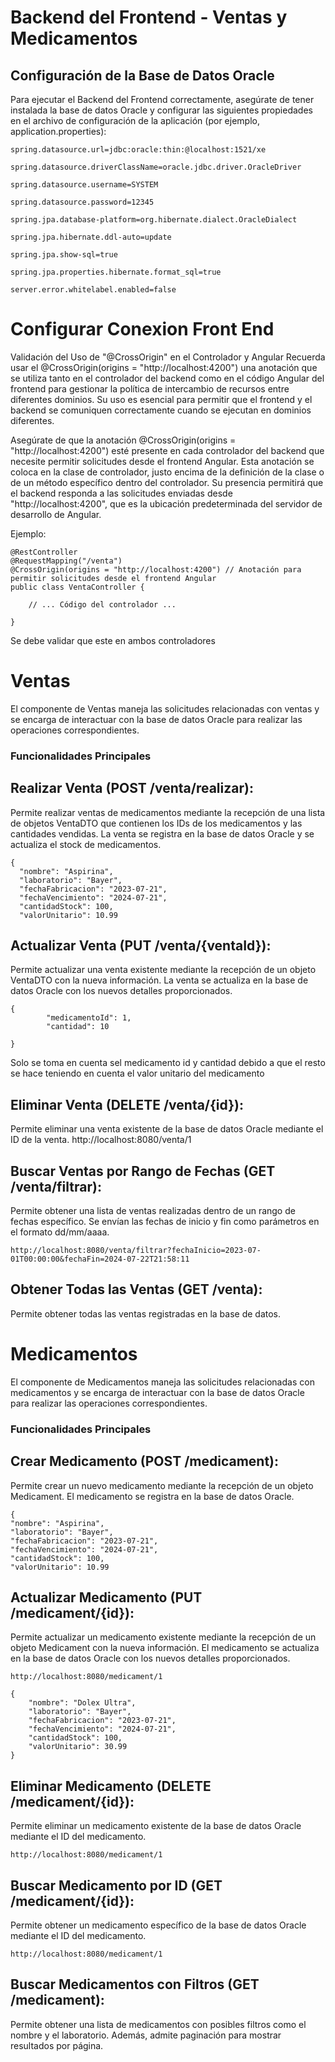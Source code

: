 
# Backend del Frontend - Ventas y Medicamentos

## Configuración de la Base de Datos Oracle
Para ejecutar el Backend del Frontend correctamente, asegúrate de tener instalada la base de datos Oracle y configurar las siguientes propiedades en el archivo de configuración de la aplicación (por ejemplo, application.properties):

    spring.datasource.url=jdbc:oracle:thin:@localhost:1521/xe
    
    spring.datasource.driverClassName=oracle.jdbc.driver.OracleDriver
    
    spring.datasource.username=SYSTEM
    
    spring.datasource.password=12345
    
    spring.jpa.database-platform=org.hibernate.dialect.OracleDialect
    
    spring.jpa.hibernate.ddl-auto=update
    
    spring.jpa.show-sql=true
    
    spring.jpa.properties.hibernate.format_sql=true
    
    server.error.whitelabel.enabled=false

# Configurar  Conexion Front End
Validación del Uso de "@CrossOrigin" en el Controlador y Angular
Recuerda usar el @CrossOrigin(origins = "http://localhost:4200")  una anotación que se utiliza tanto en el controlador del backend como en el código Angular del frontend para gestionar la política de intercambio de recursos entre diferentes dominios. Su uso es esencial para permitir que el frontend y el backend se comuniquen correctamente cuando se ejecutan en dominios diferentes.


Asegúrate de que la anotación @CrossOrigin(origins = "http://localhost:4200") esté presente en cada controlador del backend que necesite permitir solicitudes desde el frontend Angular. Esta anotación se coloca en la clase de controlador, justo encima de la definición de la clase o de un método específico dentro del controlador. Su presencia permitirá que el backend responda a las solicitudes enviadas desde "http://localhost:4200", que es la ubicación predeterminada del servidor de desarrollo de Angular.

Ejemplo:

    @RestController
    @RequestMapping("/venta")
    @CrossOrigin(origins = "http://localhost:4200") // Anotación para permitir solicitudes desde el frontend Angular
    public class VentaController {
    
        // ... Código del controlador ...
    
    }
Se debe validar que este en ambos controladores

# Ventas
El componente de Ventas maneja las solicitudes relacionadas con ventas y se encarga de interactuar con la base de datos Oracle para realizar las operaciones correspondientes.

### Funcionalidades Principales
## Realizar Venta (POST /venta/realizar): 
Permite realizar ventas de medicamentos mediante la recepción de una lista de objetos VentaDTO que contienen los IDs de los medicamentos y las cantidades vendidas. La venta se registra en la base de datos Oracle y se actualiza el stock de medicamentos.

    {
      "nombre": "Aspirina",
      "laboratorio": "Bayer",
      "fechaFabricacion": "2023-07-21",
      "fechaVencimiento": "2024-07-21",
      "cantidadStock": 100,
      "valorUnitario": 10.99
 


## Actualizar Venta (PUT /venta/{ventaId}):
Permite actualizar una venta existente mediante la recepción de un objeto VentaDTO con la nueva información. La venta se actualiza en la base de datos Oracle con los nuevos detalles proporcionados.
  
    {
            "medicamentoId": 1,
            "cantidad": 10
    
    }

Solo se toma en cuenta sel medicamento id y cantidad debido a que el resto se hace teniendo en cuenta el valor unitario del medicamento 
## Eliminar Venta (DELETE /venta/{id}): 
Permite eliminar una venta existente de la base de datos Oracle mediante el ID de la venta.
    http://localhost:8080/venta/1

## Buscar Ventas por Rango de Fechas (GET /venta/filtrar):
Permite obtener una lista de ventas realizadas dentro de un rango de fechas específico. Se envían las fechas de inicio y fin como parámetros en el formato dd/mm/aaaa.

    http://localhost:8080/venta/filtrar?fechaInicio=2023-07-01T00:00:00&fechaFin=2024-07-22T21:58:11
    
## Obtener Todas las Ventas (GET /venta): 
Permite obtener todas las ventas registradas en la base de datos.

# Medicamentos
El componente de Medicamentos maneja las solicitudes relacionadas con medicamentos y se encarga de interactuar con la base de datos Oracle para realizar las operaciones correspondientes.

### Funcionalidades Principales
## Crear Medicamento (POST /medicament): 
Permite crear un nuevo medicamento mediante la recepción de un objeto Medicament. El medicamento se registra en la base de datos Oracle.
  
    {
    "nombre": "Aspirina",
    "laboratorio": "Bayer",
    "fechaFabricacion": "2023-07-21",
    "fechaVencimiento": "2024-07-21",
    "cantidadStock": 100,
    "valorUnitario": 10.99



## Actualizar Medicamento (PUT /medicament/{id}):
Permite actualizar un medicamento existente mediante la recepción de un objeto Medicament con la nueva información. El medicamento se actualiza en la base de datos Oracle con los nuevos detalles proporcionados.

    http://localhost:8080/medicament/1
    
    {
        "nombre": "Dolex Ultra",
        "laboratorio": "Bayer",
        "fechaFabricacion": "2023-07-21",
        "fechaVencimiento": "2024-07-21",
        "cantidadStock": 100,
        "valorUnitario": 30.99
    }


## Eliminar Medicamento (DELETE /medicament/{id}):
Permite eliminar un medicamento existente de la base de datos Oracle mediante el ID del medicamento.

    http://localhost:8080/medicament/1

## Buscar Medicamento por ID (GET /medicament/{id}): 
Permite obtener un medicamento específico de la base de datos Oracle mediante el ID del medicamento.

    http://localhost:8080/medicament/1

## Buscar Medicamentos con Filtros (GET /medicament):
Permite obtener una lista de medicamentos con posibles filtros como el nombre y el laboratorio. Además, admite paginación para mostrar resultados por página.
